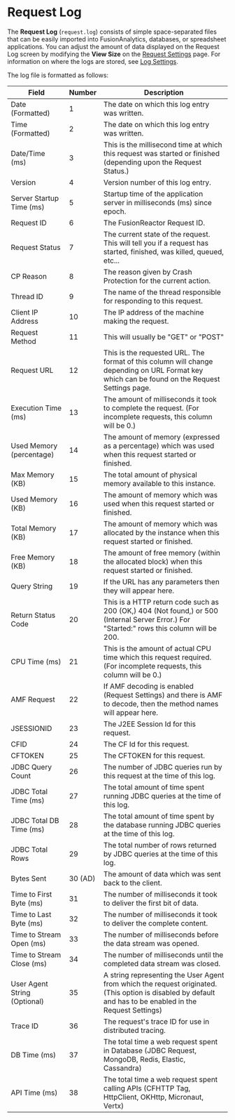 # Request Log



The **Request Log** (`request.log`) consists of simple space-separated files that can be easily imported into FusionAnalytics, databases, or spreadsheet applications. You can adjust the amount of data displayed on the Request Log screen by modifying the **View Size** on the [Request Settings](../../Requests/Settings.md) page. For information on where the logs are stored, see [Log Settings](../Settings.md).



The log file is formatted as follows:

|Field|Number|Description|
|--- |-- |--- |
|Date (Formatted)|1|The date on which this log entry was written.|
|Time (Formatted)|2|The date on which this log entry was written.|
|Date/Time (ms)|3|This is the millisecond time at which this request was started or finished (depending upon the Request Status.)|
|Version|4|Version number of this log entry.|
|Server Startup Time (ms)|5|Startup time of the application server in milliseconds (ms) since epoch.|
|Request ID|6|The FusionReactor Request ID.|
|Request Status|7|The current state of the request. This will tell you if a request has started, finished, was killed, queued, etc...|
|CP Reason|8|The reason given by Crash Protection for the current action.|
|Thread ID|9|The name of the thread responsible for responding to this request.|
|Client IP Address|10|The IP address of the machine making the request.|
|Request Method|11|This will usually be "GET" or "POST"|
|Request URL|12|This is the requested URL. The format of this column will change depending on URL Format key which can be found on the Request Settings page.|
|Execution Time (ms)|13|The amount of milliseconds it took to complete the request. (For incomplete requests, this column will be 0.)|
|Used Memory (percentage)|14|The amount of memory (expressed as a percentage) which was used when this request started or finished.|
|Max Memory (KB)|15|The total amount of physical memory available to this instance.|
|Used Memory (KB)|16|The amount of memory which was used when this request started or finished.|
|Total Memory (KB)|17|The amount of memory which was allocated by the instance when this request started or finished.|
|Free Memory (KB)|18|The amount of free memory (within the allocated block) when this request started or finished.|
|Query String|19|If the URL has any parameters then they will appear here.|
|Return Status Code|20|This is a HTTP return code such as 200 (OK,) 404 (Not found,) or 500 (Internal Server Error.) For "Started:" rows this column will be 200.|
|CPU Time (ms)|21|This is the amount of actual CPU time which this request required. (For incomplete requests, this column will be 0.)|
|AMF Request|22|If AMF decoding is enabled (Request Settings) and there is AMF to decode, then the method names will appear here.|
|JSESSIONID|23|The J2EE Session Id for this request.|
|CFID|24|The CF Id for this request.|
|CFTOKEN|25|The CFTOKEN for this request.|
|JDBC Query Count|26|The number of JDBC queries run by this request at the time of this log.|
|JDBC Total Time (ms)|27|The total amount of time spent running JDBC queries at the time of this log.|
|JDBC Total DB Time (ms)|28|The total amount of time spent by the database running JDBC queries at the time of this log.|
|JDBC Total Rows|29|The total number of rows returned by JDBC queries at the time of this log.|
|Bytes Sent|30 (AD)|The amount of data which was sent back to the client.|
|Time to First Byte (ms)|31|The number of milliseconds it took to deliver the first bit of data.|
|Time to Last Byte (ms)|32|The number of milliseconds it took to deliver the complete content.|
|Time to Stream Open (ms)|33|The number of milliseconds before the data stream was opened.|
|Time to Stream Close (ms)|34|The number of milliseconds until the completed data stream was closed.|
|User Agent String (Optional)|35|A string representing the User Agent from which the request originated. (This option is disabled by default and has to be enabled in the Request Settings)|
|Trace ID|36|The request's trace ID for use in distributed tracing.|
|DB Time (ms)|37|The total time a web request spent in Database (JDBC Request, MongoDB, Redis, Elastic, Cassandra)|
|API Time (ms)|38|The total time a web request spent calling APIs (CFHTTP Tag, HttpClient, OKHttp, Micronaut, Vertx)|
